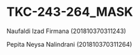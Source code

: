 # TKC-243-264_MASK

Naufaldi Izad Firmana (201810370311243)

Pepita Neysa Nalindrani (201810370311264)
 
